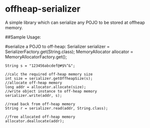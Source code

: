 offheap-serializer
==================

A simple library which can serialize any POJO to be stored at offheap memory.

##Sample Usage:

#serialize a POJO to off-heap:
    Serializer<String> serializer = SerializerFactory.get(String.class);
    MemoryAllocator allocator = MemoryAllocatorFactory.get();
    
    String s = "123456abcdef@#$%^&";
    
    //calc the required off-heap memory size
    int size = serializer.getOffheapSize(s);
    //allocate off-heap memory
    long addr = allocator.allocate(size);
    //write object instance to off-heap memory
    serializer.write(addr, s);
    
    //read back from off-heap memory
    String r = serializer.read(addr, String.class);
    
    //free allocated off-heap memory
    allocator.deallocate(addr);
    
    
    


    

